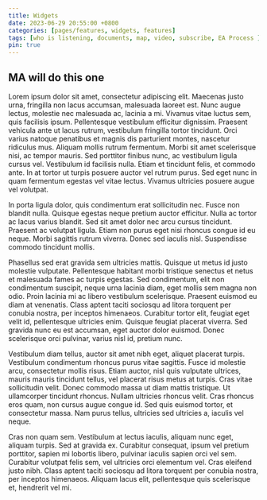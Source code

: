 ```yaml
---
title: Widgets
date: 2023-06-29 20:55:00 +0800
categories: [pages/features, widgets, features]
tags: [who is listening, documents, map, video, subscribe, EA Process ]
pin: true
---
```


## MA will do this one

Lorem ipsum dolor sit amet, consectetur adipiscing elit. Maecenas justo urna, fringilla non lacus accumsan, malesuada laoreet est. Nunc augue lectus, molestie nec malesuada ac, lacinia a mi. Vivamus vitae luctus sem, quis facilisis ipsum. Pellentesque vestibulum efficitur dignissim. Praesent vehicula ante ut lacus rutrum, vestibulum fringilla tortor tincidunt. Orci varius natoque penatibus et magnis dis parturient montes, nascetur ridiculus mus. Aliquam mollis rutrum fermentum. Morbi sit amet scelerisque nisi, ac tempor mauris. Sed porttitor finibus nunc, ac vestibulum ligula cursus vel. Vestibulum id facilisis nulla. Etiam et tincidunt felis, et commodo ante. In at tortor ut turpis posuere auctor vel rutrum purus. Sed eget nunc in quam fermentum egestas vel vitae lectus. Vivamus ultricies posuere augue vel volutpat.

In porta ligula dolor, quis condimentum erat sollicitudin nec. Fusce non blandit nulla. Quisque egestas neque pretium auctor efficitur. Nulla ac tortor ac lacus varius blandit. Sed sit amet dolor nec arcu cursus tincidunt. Praesent ac volutpat ligula. Etiam non purus eget nisi rhoncus congue id eu neque. Morbi sagittis rutrum viverra. Donec sed iaculis nisl. Suspendisse commodo tincidunt mollis.

Phasellus sed erat gravida sem ultricies mattis. Quisque ut metus id justo molestie vulputate. Pellentesque habitant morbi tristique senectus et netus et malesuada fames ac turpis egestas. Sed condimentum, elit non condimentum suscipit, neque urna lacinia diam, eget mollis sem magna non odio. Proin lacinia mi ac libero vestibulum scelerisque. Praesent euismod eu diam at venenatis. Class aptent taciti sociosqu ad litora torquent per conubia nostra, per inceptos himenaeos. Curabitur tortor elit, feugiat eget velit id, pellentesque ultricies enim. Quisque feugiat placerat viverra. Sed gravida nunc eu est accumsan, eget auctor dolor euismod. Donec scelerisque orci pulvinar, varius nisl id, pretium nunc.

Vestibulum diam tellus, auctor sit amet nibh eget, aliquet placerat turpis. Vestibulum condimentum rhoncus purus vitae sagittis. Fusce id molestie arcu, consectetur mollis risus. Etiam auctor, nisl quis vulputate ultrices, mauris mauris tincidunt tellus, vel placerat risus metus at turpis. Cras vitae sollicitudin velit. Donec commodo massa ut diam mattis tristique. Ut ullamcorper tincidunt rhoncus. Nullam ultricies rhoncus velit. Cras rhoncus eros quam, non cursus augue congue id. Sed quis euismod tortor, et consectetur massa. Nam purus tellus, ultricies sed ultricies a, iaculis vel neque.

Cras non quam sem. Vestibulum at lectus iaculis, aliquam nunc eget, aliquam turpis. Sed at gravida ex. Curabitur consequat, ipsum vel pretium porttitor, sapien mi lobortis libero, pulvinar iaculis sapien orci vel sem. Curabitur volutpat felis sem, vel ultricies orci elementum vel. Cras eleifend justo nibh. Class aptent taciti sociosqu ad litora torquent per conubia nostra, per inceptos himenaeos. Aliquam lacus elit, pellentesque quis scelerisque et, hendrerit vel mi.

